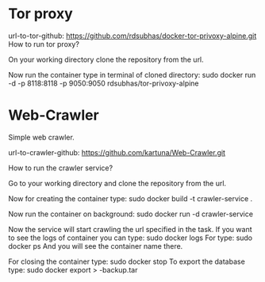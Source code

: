 # Tor proxy

url-to-tor-github: https://github.com/rdsubhas/docker-tor-privoxy-alpine.git
How to run tor proxy?

On your working directory clone the repository from the url.

Now run the container type in terminal of cloned directory: 
sudo docker run -d -p 8118:8118 -p 9050:9050 rdsubhas/tor-privoxy-alpine

# Web-Crawler
Simple web crawler.

url-to-crawler-github: https://github.com/kartuna/Web-Crawler.git

How to run the crawler service?

Go to your working directory and clone the repository from the url.

Now for creating the container type:
sudo docker build -t crawler-service .

Now run the container on background:
sudo docker run -d crawler-service

Now the service will start crawling the url specified in the task.
If you want to see the logs of container you can type:
sudo docker logs <container-name>
For <container-name> type: sudo docker ps
And you will see the container name there.

For closing the container type: sudo docker stop <container-name>
To export the database type:
sudo docker export <container-id> > <container-id>-backup.tar
